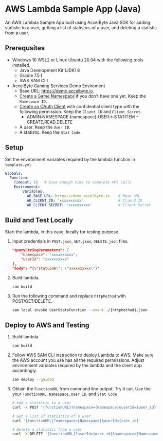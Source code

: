 # AWS Lambda Sample App (Java)

An AWS Lambda Sample App built using AccelByte Java SDK for adding statistic to a user, getting a list of statistics of a user, and deleting a statistic from a user.

## Prerequsites

*  Windows 10 WSL2 or Linux Ubuntu 20.04 with the following tools installed.
    * Java Development Kit (JDK) 8
    * Gradle 7.5.1
    * AWS SAM CLI
* AccelByte Gaming Services Demo Enviroment
    * Base URL: https://demo.accelbyte.io.
    * [Create a Game Namespace](https://docs.accelbyte.io/esg/uam/namespaces.html#tutorials) if you don't have one yet. Keep the `Namespace ID`.
    * [Create an OAuth Client](https://docs.accelbyte.io/guides/access/iam-client.html) with confidential client type with the following permission. Keep the `Client ID` and `Client Secret`.
       - ADMIN:NAMESPACE:{namespace}:USER:*:STATITEM - CREATE,READ,DELETE
    * A user. Keep the `User ID`.
    * A statistic. Keep the `Stat Code`.
        
## Setup

Set the environment variables required by the lambda function in `template.yml`.

```yml
Globals:
  Function:
    Timeout: 20   # Give enough time to complete API calls
    Environment:
        Variables:
          AB_BASE_URL: https://demo.accelbyte.io    # Base URL
          AB_CLIENT_ID: 'xxxxxxxxxx'                # Cliend ID
          AB_CLIENT_SECRET: 'xxxxxxxxxx'            # Client Secret
```

## Build and Test Locally

Start the lambda, in this case, locally for testing purpose.

1. Input credentials in `POST.json`, `GET.json`, `DELETE.json` files.
    
    ```json
    "queryStringParameters": {
        "namespace": "xxxxxxxxxx",
        "userId": "xxxxxxxxxx"
    },
    "body": "{\"statCode\": \"xxxxxxxxxx\"}"
    ```
2. Build lambda.

    ```bash
    sam build
    ```

3. Run the following command and replace `httpMethod` with POST/GET/DELETE. 

    ```bash
    sam local invoke UserStatsFunction --event ./{httpMethod}.json
    ```

## Deploy to AWS and Testing

1. Build lambda.

    ```bash
    sam build
    ```
2. Follow AWS SAM CLI instruction to deploy Lambda to AWS. Make sure the AWS account you use has all the required permissions. Adjust environment variables required by the lambda and the client app accordingly.
    ```bash
    sam deploy --guided
    ```

3. Obtain the `FunctionURL` from command line output.
Try it out. Use the your `FunctionURL`, `Namespace`, `User ID`, and `Stat Code`

    ```bash
    # Add a statistic to a user
    curl -X POST '{functionURL}?namespace={Namespace}&userId={user_id}' -H "Content-Type: application/json" -d '{"statCode":"{stat_code}"}'
    
    # Get a list of statistics of a user
    curl '{functionURL}?namespace={Namespace}&userId={user_id}'
    
    # Delete a statistic from a user
    curl -X DELETE '{functionURL}?userId={user_id}&namespace={Namespace}&statCode={stat_code}'
    ```